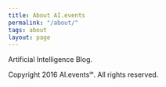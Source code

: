 ```yaml
---
title: About AI.events
permalink: "/about/"
tags: about
layout: page
---
```


Artificial Intelligence Blog.

Copyright 2016 AI.events℠. All rights reserved.
